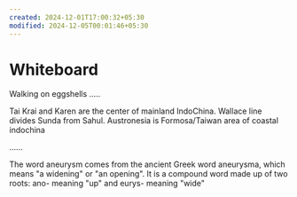 ```yaml
---
created: 2024-12-01T17:00:32+05:30
modified: 2024-12-05T00:01:46+05:30
---
```


# Whiteboard

Walking on eggshells
.....

Tai Krai and Karen are the center of mainland IndoChina. Wallace line divides Sunda from Sahul.
Austronesia is Formosa/Taiwan area of coastal indochina

......

The word aneurysm comes from the ancient Greek word aneurysma, which means "a widening" or "an opening". It is a compound word made up of two roots: ano- meaning "up" and eurys- meaning "wide"

